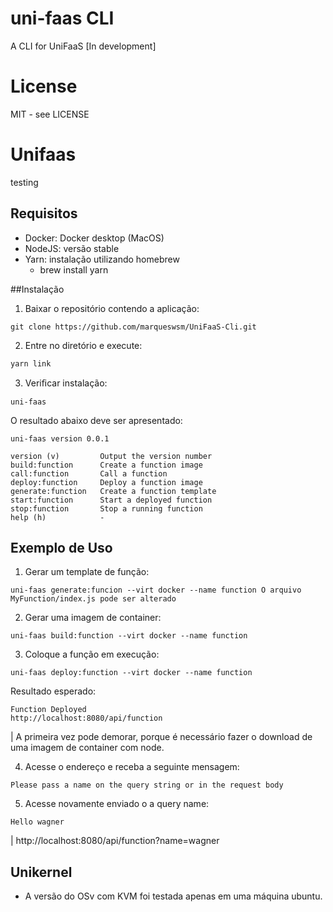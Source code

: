 # uni-faas CLI

A CLI for UniFaaS [In development]

# License

MIT - see LICENSE

# Unifaas

testing


## Requisitos

- Docker: Docker desktop (MacOS)
- NodeJS: versão stable
- Yarn: instalação utilizando homebrew
  - brew install yarn

##Instalação

1. Baixar o repositório contendo a aplicação:

```
git clone https://github.com/marqueswsm/UniFaaS-Cli.git
```

2. Entre no diretório e execute:

```
yarn link
```

3. Veriﬁcar instalação:

```
uni-faas
```

O resultado abaixo deve ser apresentado:

```
uni-faas version 0.0.1

version (v)         Output the version number
build:function      Create a function image
call:function       Call a function
deploy:function     Deploy a function image
generate:function   Create a function template
start:function      Start a deployed function
stop:function       Stop a running function
help (h)            -
```

## Exemplo de Uso

1. Gerar um template de função:

```
uni-faas generate:funcion --virt docker --name function O arquivo MyFunction/index.js pode ser alterado
```

2. Gerar uma imagem de container:

```
uni-faas build:function --virt docker --name function
```

3. Coloque a função em execução:

```
uni-faas deploy:function --virt docker --name function
```

Resultado esperado:

```
Function Deployed
http://localhost:8080/api/function
```

| A primeira vez pode demorar, porque é necessário fazer o download de uma imagem de container com node.

4. Acesse o endereço e receba a seguinte mensagem:

```
Please pass a name on the query string or in the request body
```

5. Acesse novamente enviado o a query name:

```
Hello wagner
```

| http://localhost:8080/api/function?name=wagner

## Unikernel

- A versão do OSv com KVM foi testada apenas em uma máquina ubuntu.

